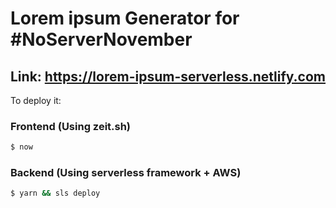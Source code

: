 # Lorem ipsum Generator for #NoServerNovember

## Link: https://lorem-ipsum-serverless.netlify.com

To deploy it:

### Frontend (Using zeit.sh)

```bash
$ now
```

### Backend (Using serverless framework + AWS)

```bash
$ yarn && sls deploy
```

